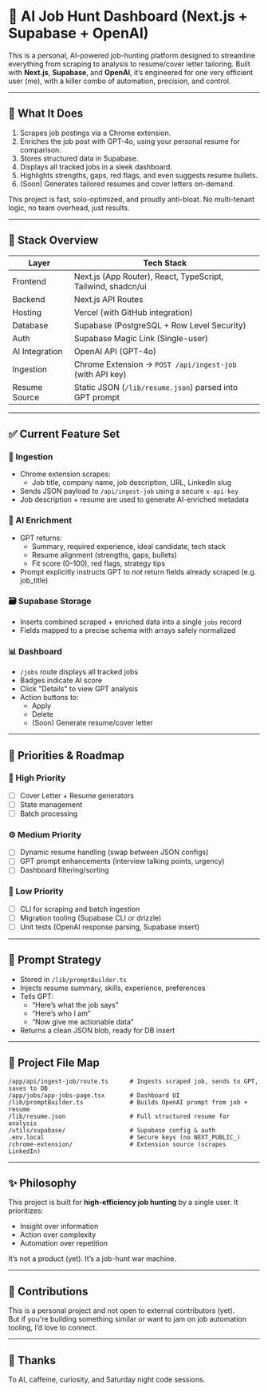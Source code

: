 # 💼 AI Job Hunt Dashboard (Next.js + Supabase + OpenAI)

This is a personal, AI-powered job-hunting platform designed to streamline everything from scraping to analysis to resume/cover letter tailoring. Built with **Next.js**, **Supabase**, and **OpenAI**, it’s engineered for one very efficient user (me), with a killer combo of automation, precision, and control.

---

## 🚀 What It Does

1. Scrapes job postings via a Chrome extension.
2. Enriches the job post with GPT-4o, using your personal resume for comparison.
3. Stores structured data in Supabase.
4. Displays all tracked jobs in a sleek dashboard.
5. Highlights strengths, gaps, red flags, and even suggests resume bullets.
6. (Soon) Generates tailored resumes and cover letters on-demand.

This project is fast, solo-optimized, and proudly anti-bloat. No multi-tenant logic, no team overhead, just results.

---

## 🧱 Stack Overview

| Layer          | Tech Stack                                                  |
|----------------|-------------------------------------------------------------|
| Frontend       | Next.js (App Router), React, TypeScript, Tailwind, shadcn/ui |
| Backend        | Next.js API Routes                                          |
| Hosting        | Vercel (with GitHub integration)                            |
| Database       | Supabase (PostgreSQL + Row Level Security)                  |
| Auth           | Supabase Magic Link (Single-user)                           |
| AI Integration | OpenAI API (GPT-4o)                                         |
| Ingestion      | Chrome Extension → `POST /api/ingest-job` (with API key)    |
| Resume Source  | Static JSON (`/lib/resume.json`) parsed into GPT prompt     |

---

## ✅ Current Feature Set

### 📡 Ingestion

- Chrome extension scrapes:
  - Job title, company name, job description, URL, LinkedIn slug
- Sends JSON payload to `/api/ingest-job` using a secure `x-api-key`
- Job description + resume are used to generate AI-enriched metadata

### 🧠 AI Enrichment

- GPT returns:
  - Summary, required experience, ideal candidate, tech stack
  - Resume alignment (strengths, gaps, bullets)
  - Fit score (0–100), red flags, strategy tips
- Prompt explicitly instructs GPT to *not* return fields already scraped (e.g. job_title)

### 🗃 Supabase Storage

- Inserts combined scraped + enriched data into a single `jobs` record
- Fields mapped to a precise schema with arrays safely normalized

### 📊 Dashboard

- `/jobs` route displays all tracked jobs
- Badges indicate AI score
- Click "Details" to view GPT analysis
- Action buttons to:
  - Apply
  - Delete
  - (Soon) Generate resume/cover letter

---

## 🔧 Priorities & Roadmap

### 🧨 High Priority
- [ ] Cover Letter + Resume generators
- [ ] State management
- [ ] Batch processing

### ⚙ Medium Priority
- [ ] Dynamic resume handling (swap between JSON configs)
- [ ] GPT prompt enhancements (interview talking points, urgency)
- [ ] Dashboard filtering/sorting

### 🧪 Low Priority
- [ ] CLI for scraping and batch ingestion
- [ ] Migration tooling (Supabase CLI or drizzle)
- [ ] Unit tests (OpenAI response parsing, Supabase insert)

---

## 🧠 Prompt Strategy

- Stored in `/lib/promptBuilder.ts`
- Injects resume summary, skills, experience, preferences
- Tells GPT:  
  - “Here’s what the job says”  
  - “Here’s who I am”  
  - “Now give me actionable data”
- Returns a clean JSON blob, ready for DB insert

---

## 📁 Project File Map

```
/app/api/ingest-job/route.ts      # Ingests scraped job, sends to GPT, saves to DB
/app/jobs/app-jobs-page.tsx       # Dashboard UI
/lib/promptBuilder.ts             # Builds OpenAI prompt from job + resume
/lib/resume.json                  # Full structured resume for analysis
/utils/supabase/                  # Supabase config & auth
.env.local                        # Secure keys (no NEXT_PUBLIC_)
/chrome-extension/                # Extension source (scrapes LinkedIn)
```

---

## ✨ Philosophy

This project is built for **high-efficiency job hunting** by a single user. It prioritizes:
- Insight over information
- Action over complexity
- Automation over repetition

It’s not a product (yet). It’s a job-hunt war machine.

---

## 🤝 Contributions

This is a personal project and not open to external contributors (yet).  
But if you're building something similar or want to jam on job automation tooling, I’d love to connect.

---

## 🥂 Thanks

To AI, caffeine, curiosity, and Saturday night code sessions.